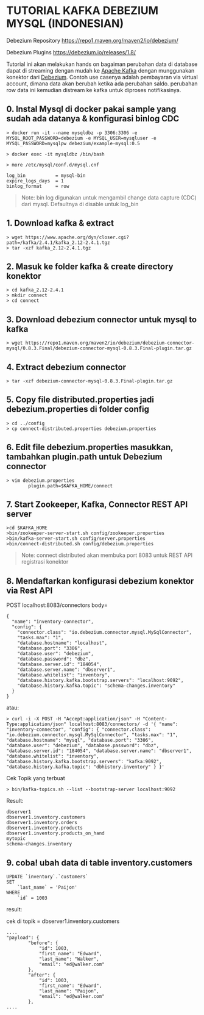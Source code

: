 # TUTORIAL KAFKA DEBEZIUM MYSQL (INDONESIAN)

Debezium Repository
https://repo1.maven.org/maven2/io/debezium/

Debezium Plugins
https://debezium.io/releases/1.8/

Tutorial ini akan melakukan hands on bagaiman perubahan data di database dapat di streaming dengan mudah ke [Apache Kafka](https://kafka.apache.org/) dengan munggunakan konektor dari [Debezium](https://debezium.io).
Contoh use casenya adalah pembayaran via virtual account, dimana data akan berubah ketika ada perubahan saldo. perubahan row data ini kemudian distream ke kafka untuk diproses notifikasinya.

## 0. Instal Mysql di docker pakai sample yang sudah ada datanya & konfigurasi binlog CDC
```
> docker run -it --name mysqldbz -p 3306:3306 -e MYSQL_ROOT_PASSWORD=debezium -e MYSQL_USER=mysqluser -e MYSQL_PASSWORD=mysqlpw debezium/example-mysql:0.5

> docker exec -it mysqldbz /bin/bash

> more /etc/mysql/conf.d/mysql.cnf

log_bin           = mysql-bin
expire_logs_days  = 1
binlog_format     = row
```
> Note: bin log digunakan untuk mengambil change data capture (CDC) dari mysql. Defaultnya di disable untuk log_bin

## 1. Download kafka & extract
```
> wget https://www.apache.org/dyn/closer.cgi?path=/kafka/2.4.1/kafka_2.12-2.4.1.tgz
> tar -xzf kafka_2.12-2.4.1.tgz
```
## 2. Masuk ke folder kafka & create directory konektor
```
> cd kafka_2.12-2.4.1
> mkdir connect
> cd connect
```

## 3. Download debezium connector untuk mysql to kafka
```
> wget https://repo1.maven.org/maven2/io/debezium/debezium-connector-mysql/0.8.3.Final/debezium-connector-mysql-0.8.3.Final-plugin.tar.gz
```

## 4. Extract debezium connector
```
> tar -xzf debezium-connector-mysql-0.8.3.Final-plugin.tar.gz
```

## 5. Copy file distributed.properties jadi debezium.properties di folder config
```
> cd ../config
> cp connect-distributed.properties debezium.properties
```

## 6. Edit file debezium.properties masukkan, tambahkan plugin.path untuk Debezium connector
```
> vim debezium.properties
        plugin.path=$KAFKA_HOME/connect
```
## 7. Start Zookeeper, Kafka, Connector REST API server
```
>cd $KAFKA_HOME
>bin/zookeeper-server-start.sh config/zookeeper.properties
>bin/kafka-server-start.sh config/server.properties
>bin/connect-distributed.sh config/debezium.properties
```
> Note: connect distributed akan membuka port 8083 untuk REST API registrasi konektor

## 8. Mendaftarkan konfigurasi debezium konektor via Rest API
POST localhost:8083/connectors
body=
```
{
  "name": "inventory-connector",
  "config": {
    "connector.class": "io.debezium.connector.mysql.MySqlConnector",
    "tasks.max": "1",
    "database.hostname": "localhost",
    "database.port": "3306",
    "database.user": "debezium",
    "database.password": "dbz",
    "database.server.id": "184054",
    "database.server.name": "dbserver1",
    "database.whitelist": "inventory",
    "database.history.kafka.bootstrap.servers": "localhost:9092",
    "database.history.kafka.topic": "schema-changes.inventory"
  }
}
```
atau:
```
> curl -i -X POST -H "Accept:application/json" -H "Content-Type:application/json" localhost:8083/connectors/ -d '{ "name": "inventory-connector", "config": { "connector.class": "io.debezium.connector.mysql.MySqlConnector", "tasks.max": "1", "database.hostname": "mysql", "database.port": "3306", "database.user": "debezium", "database.password": "dbz", "database.server.id": "184054", "database.server.name": "dbserver1", "database.whitelist": "inventory", "database.history.kafka.bootstrap.servers": "kafka:9092", "database.history.kafka.topic": "dbhistory.inventory" } }'

```
Cek Topik yang terbuat
```
> bin/kafka-topics.sh --list --bootstrap-server localhost:9092
```
Result:
```
dbserver1
dbserver1.inventory.customers
dbserver1.inventory.orders
dbserver1.inventory.products
dbserver1.inventory.products_on_hand
mytopic
schema-changes.inventory

```


## 9. coba! ubah data di table inventory.customers 
```
UPDATE `inventory`.`customers`
SET
    `last_name` = 'Paijon'
WHERE
    `id` = 1003
```
result:

cek di topik = dbserver1.inventory.customers
```
....
"payload": {
		"before": {
			"id": 1003,
			"first_name": "Edward",
			"last_name": "Walker",
			"email": "ed@walker.com"
		},
		"after": {
			"id": 1003,
			"first_name": "Edward",
			"last_name": "Paijon",
			"email": "ed@walker.com"
		},
....
```
